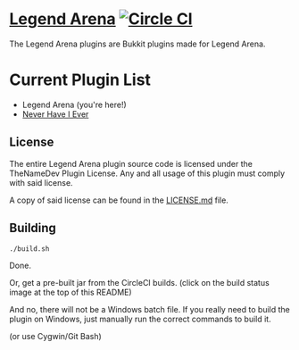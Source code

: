 # [Legend Arena](http://thenamedev.net/legendarena/) [![Circle CI](https://circleci.com/gh/LegendArenaMC/LegendArena.svg?style=svg)](https://circleci.com/gh/LegendArenaMC/LegendArena)

The Legend Arena plugins are Bukkit plugins made for Legend Arena.

# Current Plugin List

* Legend Arena (you're here!)
* [Never Have I Ever](https://github.com/LegendArenaMC/NeverHaveIEver)

## License

The entire Legend Arena plugin source code is licensed under the TheNameDev Plugin License. Any and all usage of this plugin
must comply with said license.

A copy of said license can be found in the [LICENSE.md](https://github.com/LegendArenaMC/LegendArena/blob/dev/LICENSE.md) file.

## Building

```
./build.sh
```

Done.

Or, get a pre-built jar from the CircleCI builds. (click on the build status image at the top of this README)

And no, there will not be a Windows batch file. If you really need to build the plugin on Windows, just manually run the correct commands to build it.

(or use Cygwin/Git Bash)